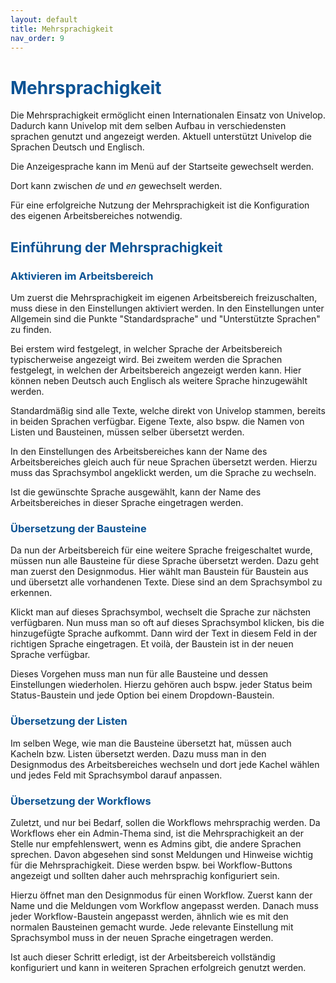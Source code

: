 ```yaml
---
layout: default
title: Mehrsprachigkeit
nav_order: 9
---
```


# <span style="color:#0b5394">**Mehrsprachigkeit**</span>

Die Mehrsprachigkeit ermöglicht einen Internationalen Einsatz von Univelop.
Dadurch kann Univelop mit dem selben Aufbau in verschiedensten sprachen genutzt und angezeigt werden.
Aktuell unterstützt Univelop die Sprachen Deutsch und Englisch.

Die Anzeigesprache kann im Menü auf der Startseite gewechselt werden.

<!--TODO: Screenshot!!!!-->

Dort kann zwischen _de_ und _en_ gewechselt werden.

Für eine erfolgreiche Nutzung der Mehrsprachigkeit ist die Konfiguration des eigenen Arbeitsbereiches notwendig.

## <span style="color:#0b5394">**Einführung der Mehrsprachigkeit**</span>

### <span style="color:#0b5394">**Aktivieren im Arbeitsbereich**</span>

Um zuerst die Mehrsprachigkeit im eigenen Arbeitsbereich freizuschalten, muss diese in den Einstellungen aktiviert werden.
In den Einstellungen unter Allgemein sind die Punkte "Standardsprache" und "Unterstützte Sprachen" zu finden.

<!--TODO: Screenshot!!!!-->

Bei erstem wird festgelegt, in welcher Sprache der Arbeitsbereich typischerweise angezeigt wird.
Bei zweitem werden die Sprachen festgelegt, in welchen der Arbeitsbereich angezeigt werden kann.
Hier können neben Deutsch auch Englisch als weitere Sprache hinzugewählt werden.

Standardmäßig sind alle Texte, welche direkt von Univelop stammen, bereits in beiden Sprachen verfügbar.
Eigene Texte, also bspw. die Namen von Listen und Bausteinen, müssen selber übersetzt werden.

In den Einstellungen des Arbeitsbereiches kann der Name des Arbeitsbereiches gleich auch für neue Sprachen übersetzt werden. Hierzu muss das Sprachsymbol angeklickt werden, um die Sprache zu wechseln.

<!--TODO: Screenshot!!!!-->

Ist die gewünschte Sprache ausgewählt, kann der Name des Arbeitsbereiches in dieser Sprache eingetragen werden.

### <span style="color:#0b5394">**Übersetzung der Bausteine**</span>

Da nun der Arbeitsbereich für eine weitere Sprache freigeschaltet wurde, müssen nun alle Bausteine für diese Sprache übersetzt werden. Dazu geht man zuerst den Designmodus. Hier wählt man Baustein für Baustein aus
und übersetzt alle vorhandenen Texte. Diese sind an dem Sprachsymbol zu erkennen.

<!--TODO: Screenshot!!!!-->

Klickt man auf dieses Sprachsymbol, wechselt die Sprache zur nächsten verfügbaren.
Nun muss man so oft auf dieses Sprachsymbol klicken, bis die hinzugefügte Sprache aufkommt.
Dann wird der Text in diesem Feld in der richtigen Sprache eingetragen.
Et voilà, der Baustein ist in der neuen Sprache verfügbar.

Dieses Vorgehen muss man nun für alle Bausteine und dessen Einstellungen wiederholen.
Hierzu gehören auch bspw. jeder Status beim Status-Baustein und jede Option bei einem Dropdown-Baustein.

### <span style="color:#0b5394">**Übersetzung der Listen**</span>

<!--TODO: Screenshot!!!!-->

Im selben Wege, wie man die Bausteine übersetzt hat, müssen auch Kacheln bzw. Listen übersetzt werden.
Dazu muss man in den Designmodus des Arbeitsbereiches wechseln und dort jede Kachel wählen und jedes Feld mit
Sprachsymbol darauf anpassen.

### <span style="color:#0b5394">**Übersetzung der Workflows**</span>

Zuletzt, und nur bei Bedarf, sollen die Workflows mehrsprachig werden.
Da Workflows eher ein Admin-Thema sind, ist die Mehrsprachigkeit an der Stelle nur empfehlenswert,
wenn es Admins gibt, die andere Sprachen sprechen.
Davon abgesehen sind sonst Meldungen und Hinweise wichtig für die Mehrsprachigkeit.
Diese werden bspw. bei Workflow-Buttons angezeigt und sollten daher auch mehrsprachig konfiguriert sein.

Hierzu öffnet man den Designmodus für einen Workflow.
Zuerst kann der Name und die Meldungen vom Workflow angepasst werden.
Danach muss jeder Workflow-Baustein angepasst werden, ähnlich wie es mit den normalen Bausteinen gemacht wurde.
Jede relevante Einstellung mit Sprachsymbol muss in der neuen Sprache eingetragen werden.

Ist auch dieser Schritt erledigt, ist der Arbeitsbereich vollständig konfiguriert und kann
in weiteren Sprachen erfolgreich genutzt werden.
